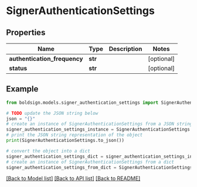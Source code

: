 # SignerAuthenticationSettings


## Properties

Name | Type | Description | Notes
------------ | ------------- | ------------- | -------------
**authentication_frequency** | **str** |  | [optional] 
**status** | **str** |  | [optional] 

## Example

```python
from boldsign.models.signer_authentication_settings import SignerAuthenticationSettings

# TODO update the JSON string below
json = "{}"
# create an instance of SignerAuthenticationSettings from a JSON string
signer_authentication_settings_instance = SignerAuthenticationSettings.from_json(json)
# print the JSON string representation of the object
print(SignerAuthenticationSettings.to_json())

# convert the object into a dict
signer_authentication_settings_dict = signer_authentication_settings_instance.to_dict()
# create an instance of SignerAuthenticationSettings from a dict
signer_authentication_settings_from_dict = SignerAuthenticationSettings.from_dict(signer_authentication_settings_dict)
```
[[Back to Model list]](../README.md#documentation-for-models) [[Back to API list]](../README.md#documentation-for-api-endpoints) [[Back to README]](../README.md)



